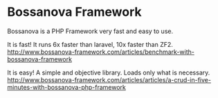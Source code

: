 # Bossanova Framework

Bossanova is a PHP Framework very fast and easy to use.

It is fast! It runs 6x faster than laravel, 10x faster than ZF2.<br>
http://www.bossanova-framework.com/articles/benchmark-with-bossanova-framework

It is easy! A simple and objective library. Loads only what is necessary.<br>
http://www.bossanova-framework.com/articles/articles/a-crud-in-five-minutes-with-bossanova-php-framework

